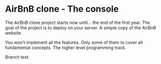 # AirBnB clone - The console

The AirBnB clone project starts now until… the end of the first year.
The goal of the project is to deploy on your server.
A simple copy of the AirBnB website.

You won’t implement all the features.
Only some of them to cover all fundamental concepts.
The higher level programming track.

Branch test.
